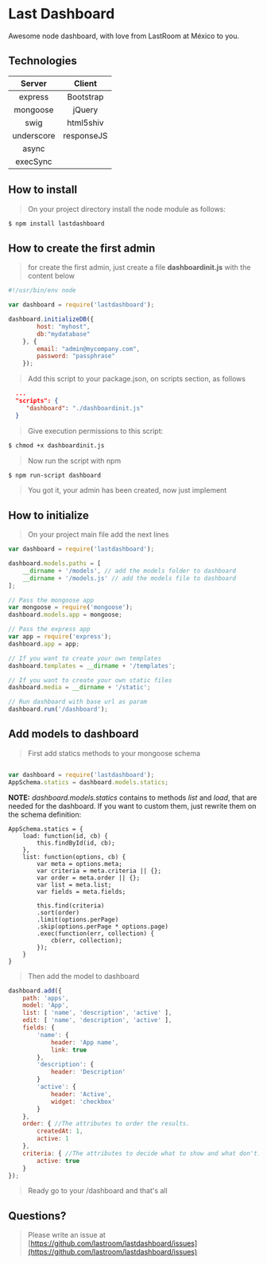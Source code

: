 Last Dashboard
=============

Awesome node dashboard, with love from LastRoom at México to you.

## Technologies

| Server   | Client   |
|:--------:|:--------:|
|express   |Bootstrap |
|mongoose  |jQuery    |
|swig      |html5shiv |
|underscore|responseJS|
|async     |          |
|execSync  |          |

## How to install

> On your project directory install the node module as follows:

```sh
$ npm install lastdashboard
```

## How to create the first admin

> for create the first admin, just create a file **dashboardinit.js** with the content below

```javascript
#!/usr/bin/env node

var dashboard = require('lastdashboard');

dashboard.initializeDB({
        host: "myhost",
        db:"mydatabase"
    }, {
        email: "admin@mycompany.com",
        password: "passphrase"
    });
```

> Add this script to your package.json, on scripts section, as follows

```json
  ...
  "scripts": {
     "dashboard": "./dashboardinit.js"
  }
```

> Give execution permissions to this script:

```sh
$ chmod +x dashboardinit.js
```

> Now run the script with npm

```sh
$ npm run-script dashboard
```

> You got it, your admin has been created, now just implement

## How to initialize

> On your project main file add the next lines

```javascript
var dashboard = require('lastdashboard');

dashboard.models.paths = [
    __dirname + '/models', // add the models folder to dashboard
    __dirname + '/models.js' // add the models file to dashboard
];

// Pass the mongoose app
var mongoose = require('mongoose');
dashboard.models.app = mongoose;

// Pass the express app
var app = require('express');
dashboard.app = app;

// If you want to create your own templates
dashboard.templates = __dirname + '/templates';

// If you want to create your own static files
dashboard.media = __dirname + '/static';

// Run dashboard with base url as param
dashboard.run('/dashboard');
```

## Add models to dashboard

> First add statics methods to your mongoose schema

```javascript

var dashboard = require('lastdashboard');
AppSchema.statics = dashboard.models.statics;
```

**NOTE:** *dashboard.models.statics* contains to methods *list* and *load*, that are needed for the dashboard. If you want to custom them, just rewrite them on the schema definition:

```
AppSchema.statics = {
    load: function(id, cb) {
        this.findById(id, cb);
    },
    list: function(options, cb) {
        var meta = options.meta;
        var criteria = meta.criteria || {};
        var order = meta.order || {};
        var list = meta.list;
        var fields = meta.fields;

        this.find(criteria)
        .sort(order)
        .limit(options.perPage)
        .skip(options.perPage * options.page)
        .exec(function(err, collection) {
            cb(err, collection);
        });
    }
}
```

> Then add the model to dashboard

```javascript
dashboard.add({
    path: 'apps',
    model: 'App',
    list: [ 'name', 'description', 'active' ],
    edit: [ 'name', 'description', 'active' ],
    fields: {
        'name': {
            header: 'App name',
            link: true
        },
        'description': {
            header: 'Description'
        }
        'active': {
            header: 'Active',
            widget: 'checkbox'
        }
    },
    order: { //The attributes to order the results.
        createdAt: 1,
        active: 1
    },
    criteria: { //The attributes to decide what to show and what don't.
        active: true
    }
});
```

> Ready go to your /dashboard and that's all

## Questions?

> Please write an issue at [https://github.com/lastroom/lastdashboard/issues](https://github.com/lastroom/lastdashboard/issues)
